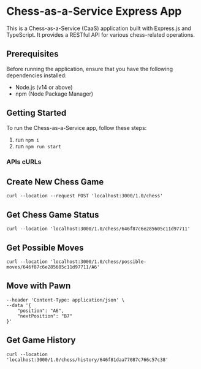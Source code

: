 # Chess-as-a-Service Express App

This is a Chess-as-a-Service (CaaS) application built with Express.js and TypeScript. It provides a RESTful API for various chess-related operations.

## Prerequisites

Before running the application, ensure that you have the following dependencies installed:

- Node.js (v14 or above)
- npm (Node Package Manager)

## Getting Started

To run the Chess-as-a-Service app, follow these steps:

1. run `npm i`
2. run `npm run start`


### APIs cURLs

## Create New Chess Game

```curl --location --request POST 'localhost:3000/1.0/chess'```


## Get Chess Game Status
```curl --location 'localhost:3000/1.0/chess/646f87c6e285605c11d97711'```


## Get Possible Moves 
```curl --location 'localhost:3000/1.0/chess/possible-moves/646f87c6e285605c11d97711/A6'```


## Move with Pawn
```curl --location --request PUT 'localhost:3000/1.0/chess/move/646f87c6e285605c11d97711' \
--header 'Content-Type: application/json' \
--data '{
    "position": "A6",
    "nextPosition": "B7"
}'
```


## Get Game History

```
curl --location 'localhost:3000/1.0/chess/history/646f81daa77087c766c57c38'
```